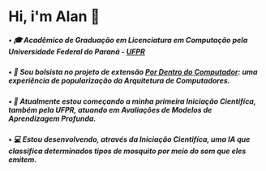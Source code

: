 # Hi, i'm Alan :wave:

##### • :mortar_board: Acadêmico de Graduação em Licenciatura em Computação pela Universidade Federal do Paraná - [UFPR](https://www.ufpr.br/portalufpr/)
##### • :notebook: Sou bolsista no projeto de extensão [Por Dentro do Computador](https://www.sbc.org.br/2-uncategorised/2108-por-dentro-do-computador): uma experiência de popularização da Arquitetura de Computadores.
##### • :boy: Atualmente estou começando a minha primeira Iniciação Cientifíca, também pela UFPR, atuando em Avaliações de Modelos de Aprendizagem Profunda.
##### • 💻 Estou desenvolvendo, através da Iniciação Cientifíca, uma IA que classifica determinados tipos de mosquito por meio do som que eles emitem.
